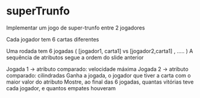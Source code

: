 # superTrunfo
Implementar um jogo de super-trunfo entre 2 jogadores

Cada jogador tem 6 cartas diferentes

Uma rodada tem 6 jogadas ( [jogador1, carta1] vs [jogador2,carta1] , ..... )
A sequência de atributos segue a ordem do slide anterior

Jogada 1 -> atributo comparado: velocidade máxima
Jogada 2 -> atributo comparado: cilindradas
Ganha a jogada, o jogador que tiver a carta com o maior valor do atributo
Mostre, ao final das 6 jogadas, quantas vitórias teve cada jogador, e quantos empates houveram
